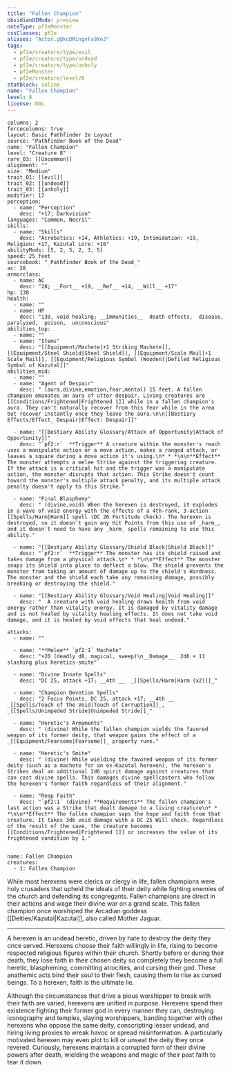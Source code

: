 ```yaml
---
title: "Fallen Champion"
obsidianUIMode: preview
noteType: pf2eMonster
cssClasses: pf2e
aliases: "Actor.gQkcDMingvFx9XeJ" 
tags:
  - pf2e/creature/type/evil
  - pf2e/creature/type/undead
  - pf2e/creature/type/unholy
  - pf2eMonster
  - pf2e/creature/level/8
statblock: inline
name: "Fallen Champion"
level: 8
license: OGL
---
```


```statblock
columns: 2
forcecolumns: true
layout: Basic Pathfinder 2e Layout
source: "Pathfinder Book of the Dead"
name: "Fallen Champion"
level: "Creature 8"
rare_03: [[Uncommon]]
alignment: ""
size: "Medium"
trait_01: [[evil]]
trait_02: [[undead]]
trait_03: [[unholy]]
modifier: 17
perception:
  - name: "Perception"
    desc: "+17; Darkvision"
languages: "Common, Necril"
skills:
  - name: "Skills"
    desc: "Acrobatics: +14, Athletics: +19, Intimidation: +19, Religion: +17, Kazutal Lore: +16"
abilityMods: [5, 2, 5, 2, 3, 5]
speed: 25 feet
sourcebook: "_Pathfinder Book of the Dead_"
ac: 28
armorclass:
  - name: AC
    desc: "28; __Fort__ +19, __Ref__ +14, __Will__ +17"
hp: 130
health:
  - name: ""
  - name: HP
    desc: "130, void healing; __Immunities__  death effects,  disease,  paralyzed,  poison,  unconscious"
abilities_top:
  - name: ""
  - name: "Items"
    desc: "[[Equipment/Machete|+1 Striking Machete]], [[Equipment/Steel Shield|Steel Shield]], [[Equipment/Scale Mail|+1 Scale Mail]], [[Equipment/Religious Symbol (Wooden)|Defiled Religious Symbol of Kazutal]]"
abilities_mid:
  - name: ""
  - name: "Agent of Despair"
    desc: " (aura,divine,emotion,fear,mental) 15 feet. A fallen champion emanates an aura of utter despair. Living creatures are [[Conditions/Frightened|Frightened 1]] while in a fallen champion's aura. They can't naturally recover from this fear while in the area but recover instantly once they leave the aura.\n\n[[Bestiary Effects/Effect_ Despair|Effect: Despair]]"

  - name: "[[Bestiary Ability Glossary/Attack of Opportunity|Attack of Opportunity]]"
    desc: "`pf2:r`  **Trigger** A creature within the monster's reach uses a manipulate action or a move action, makes a ranged attack, or leaves a square during a move action it's using.\n* * *\n\n**Effect** The monster attempts a melee Strike against the triggering creature. If the attack is a critical hit and the trigger was a manipulate action, the monster disrupts that action. This Strike doesn't count toward the monster's multiple attack penalty, and its multiple attack penalty doesn't apply to this Strike."

  - name: "Final Blasphemy"
    desc: " (divine,void) When the herexen is destroyed, it explodes in a wave of void energy with the effects of a 4th-rank, 3-action [[Spells/Harm|Harm]] spell (DC 26 Fortitude check). The herexen is destroyed, so it doesn't gain any Hit Points from this use of _harm_, and it doesn't need to have any _harm_ spells remaining to use this ability."

  - name: "[[Bestiary Ability Glossary/Shield Block|Shield Block]]"
    desc: "`pf2:r`  **Trigger** The monster has its shield raised and takes damage from a physical attack.\n* * *\n\n**Effect** The monster snaps its shield into place to deflect a blow. The shield prevents the monster from taking an amount of damage up to the shield's Hardness. The monster and the shield each take any remaining damage, possibly breaking or destroying the shield."

  - name: "[[Bestiary Ability Glossary/Void Healing|Void Healing]]"
    desc: "  A creature with void healing draws health from void energy rather than vitality energy. It is damaged by vitality damage and is not healed by vitality healing effects. It does not take void damage, and it is healed by void effects that heal undead."

attacks:
  - name: ""

  - name: "**Melee** `pf2:1` Machete"
    desc: "+20 (deadly d8, magical, sweep)\n__Damage__  2d6 + 11 slashing plus heretics-smite"

  - name: "Divine Innate Spells"
    desc: "DC 25, attack +17; __4th __  _[[Spells/Harm|Harm (x2)]]_"

  - name: "Champion Devotion Spells"
    desc: "2 Focus Points, DC 25, attack +17; __4th __  _[[Spells/Touch of the Void|Touch of Corruption]]_, _[[Spells/Unimpeded Stride|Unimpeded Stride]]_"

  - name: "Heretic's Armaments"
    desc: " (divine) While the fallen champion wields the favored weapon of its former deity, that weapon gains the effect of a _[[Equipment/Fearsome|Fearsome]]_ property rune."

  - name: "Heretic's Smite"
    desc: " (divine) While wielding the favored weapon of its former deity (such as a machete for an ex-Kazutal herexen), the herexen's Strikes deal an additional 2d6 spirit damage against creatures that can cast divine spells. This damages divine spellcasters who follow the herexen's former faith regardless of their alignment."

  - name: "Reap Faith"
    desc: "`pf2:1` (divine) **Requirements** The fallen champion's last action was a Strike that dealt damage to a living creature\n* * *\n\n**Effect** The fallen champion saps the hope and faith from that creature. It takes 3d6 void damage with a DC 25 Will check. Regardless of the result of the save, the creature becomes [[Conditions/Frightened|Frightened 1]] or increases the value of its frightened condition by 1."
 
```

```encounter-table
name: Fallen Champion
creatures:
  - 1: Fallen Champion
```



While most herexens were clerics or clergy in life, fallen champions were holy crusaders that upheld the ideals of their deity while fighting enemies of the church and defending its congregants. Fallen champions are direct in their actions and wage their divine war on a grand scale. This fallen champion once worshiped the Arcadian goddess [[Deities/Kazutal|Kazutal]], also called Mother Jaguar.

* * *

A herexen is an undead heretic, driven by hate to destroy the deity they once served. Herexens choose their faith willingly in life, rising to become respected religious figures within their church. Shortly before or during their death, they lose faith in their chosen deity so completely they become a full heretic, blaspheming, committing atrocities, and cursing their god. These anathemic acts bind their soul to their flesh, causing them to rise as cursed beings. To a herexen, faith is the ultimate lie.

Although the circumstances that drive a pious worshipper to break with their faith are varied, herexens are unified in purpose. Herexens spend their existence fighting their former god in every manner they can, destroying iconography and temples, slaying worshippers, banding together with other herexens who oppose the same deity, conscripting lesser undead, and hiring living proxies to wreak havoc or spread misinformation. A particularly motivated herexen may even plot to kill or unseat the deity they once revered. Curiously, herexens maintain a corrupted form of their divine powers after death, wielding the weapons and magic of their past faith to tear it down.
